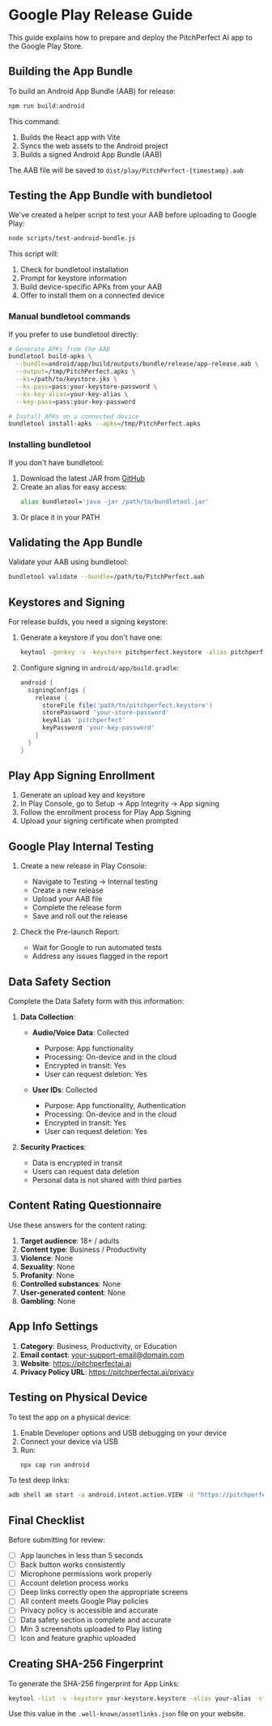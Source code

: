 
# Google Play Release Guide

This guide explains how to prepare and deploy the PitchPerfect AI app to the Google Play Store.

## Building the App Bundle

To build an Android App Bundle (AAB) for release:

```bash
npm run build:android
```

This command:
1. Builds the React app with Vite
2. Syncs the web assets to the Android project
3. Builds a signed Android App Bundle (AAB)

The AAB file will be saved to `dist/play/PitchPerfect-{timestamp}.aab`

## Testing the App Bundle with bundletool

We've created a helper script to test your AAB before uploading to Google Play:

```bash
node scripts/test-android-bundle.js
```

This script will:
1. Check for bundletool installation
2. Prompt for keystore information
3. Build device-specific APKs from your AAB
4. Offer to install them on a connected device

### Manual bundletool commands

If you prefer to use bundletool directly:

```bash
# Generate APKs from the AAB
bundletool build-apks \
  --bundle=android/app/build/outputs/bundle/release/app-release.aab \
  --output=/tmp/PitchPerfect.apks \
  --ks=/path/to/keystore.jks \
  --ks-pass=pass:your-keystore-password \
  --ks-key-alias=your-key-alias \
  --key-pass=pass:your-key-password

# Install APKs on a connected device
bundletool install-apks --apks=/tmp/PitchPerfect.apks
```

### Installing bundletool

If you don't have bundletool:

1. Download the latest JAR from [GitHub](https://github.com/google/bundletool/releases)
2. Create an alias for easy access:
   ```bash
   alias bundletool='java -jar /path/to/bundletool.jar'
   ```
3. Or place it in your PATH

## Validating the App Bundle

Validate your AAB using bundletool:

```bash
bundletool validate --bundle=/path/to/PitchPerfect.aab
```

## Keystores and Signing

For release builds, you need a signing keystore:

1. Generate a keystore if you don't have one:
   ```bash
   keytool -genkey -v -keystore pitchperfect.keystore -alias pitchperfect -keyalg RSA -keysize 2048 -validity 10000
   ```

2. Configure signing in `android/app/build.gradle`:
   ```gradle
   android {
     signingConfigs {
       release {
         storeFile file('path/to/pitchperfect.keystore')
         storePassword 'your-store-password'
         keyAlias 'pitchperfect'
         keyPassword 'your-key-password'
       }
     }
   }
   ```

## Play App Signing Enrollment

1. Generate an upload key and keystore
2. In Play Console, go to Setup → App Integrity → App signing
3. Follow the enrollment process for Play App Signing
4. Upload your signing certificate when prompted

## Google Play Internal Testing

1. Create a new release in Play Console:
   - Navigate to Testing → Internal testing
   - Create a new release
   - Upload your AAB file
   - Complete the release form
   - Save and roll out the release

2. Check the Pre-launch Report:
   - Wait for Google to run automated tests
   - Address any issues flagged in the report

## Data Safety Section

Complete the Data Safety form with this information:

1. **Data Collection**:
   - **Audio/Voice Data**: Collected
     - Purpose: App functionality
     - Processing: On-device and in the cloud
     - Encrypted in transit: Yes
     - User can request deletion: Yes

   - **User IDs**: Collected
     - Purpose: App functionality, Authentication
     - Processing: On-device and in the cloud
     - Encrypted in transit: Yes
     - User can request deletion: Yes

2. **Security Practices**:
   - Data is encrypted in transit
   - Users can request data deletion
   - Personal data is not shared with third parties

## Content Rating Questionnaire

Use these answers for the content rating:

1. **Target audience**: 18+ / adults
2. **Content type**: Business / Productivity
3. **Violence**: None
4. **Sexuality**: None
5. **Profanity**: None
6. **Controlled substances**: None
7. **User-generated content**: None
8. **Gambling**: None

## App Info Settings

1. **Category**: Business, Productivity, or Education
2. **Email contact**: your-support-email@domain.com
3. **Website**: https://pitchperfectai.ai
4. **Privacy Policy URL**: https://pitchperfectai.ai/privacy

## Testing on Physical Device

To test the app on a physical device:

1. Enable Developer options and USB debugging on your device
2. Connect your device via USB
3. Run:
   ```bash
   npx cap run android
   ```

To test deep links:
```bash
adb shell am start -a android.intent.action.VIEW -d "https://pitchperfectai.ai/demo"
```

## Final Checklist

Before submitting for review:

- [ ] App launches in less than 5 seconds
- [ ] Back button works consistently
- [ ] Microphone permissions work properly
- [ ] Account deletion process works
- [ ] Deep links correctly open the appropriate screens
- [ ] All content meets Google Play policies
- [ ] Privacy policy is accessible and accurate
- [ ] Data safety section is complete and accurate
- [ ] Min 3 screenshots uploaded to Play listing
- [ ] Icon and feature graphic uploaded

## Creating SHA-256 Fingerprint

To generate the SHA-256 fingerprint for App Links:

```bash
keytool -list -v -keystore your-keystore.keystore -alias your-alias -storepass your-password -keypass your-key-password
```

Use this value in the `.well-known/assetlinks.json` file on your website.

